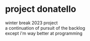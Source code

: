# project donatello

winter break 2023 project <br>
a continuation of pursuit of the backlog <br>
except i'm way better at programming
